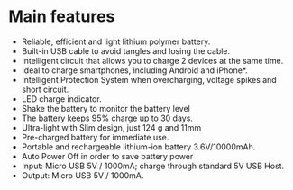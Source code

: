 # Main features
- Reliable, efficient and light lithium polymer battery.
- Built-in USB cable to avoid tangles and losing the cable.
- Intelligent circuit that allows you to charge 2 devices at the same time.
- Ideal to charge smartphones, including Android and iPhone*.
- Intelligent Protection System when overcharging, voltage spikes and short circuit.
- LED charge indicator.
- Shake the battery to monitor the battery level
- The battery keeps 95% charge up to 30 days.
- Ultra-light with Slim design, just 124 g and 11mm
- Pre-charged battery for immediate use.
- Portable and rechargeable lithium-ion battery 3.6V/10000mAh.
- Auto Power Off in order to save battery power
- Input: Micro USB 5V / 1000mA; charge through standard 5V USB Host.
- Output: Micro USB 5V / 1000mA.

